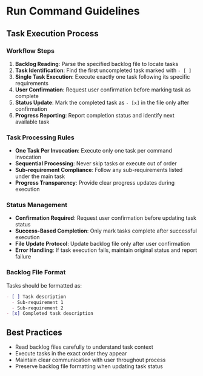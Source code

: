 # Run Command Guidelines

## Task Execution Process

### Workflow Steps

1. **Backlog Reading**: Parse the specified backlog file to locate tasks
2. **Task Identification**: Find the first uncompleted task marked with `- [ ]`
3. **Single Task Execution**: Execute exactly one task following its specific requirements
4. **User Confirmation**: Request user confirmation before marking task as complete
5. **Status Update**: Mark the completed task as `- [x]` in the file only after confirmation
6. **Progress Reporting**: Report completion status and identify next available task

### Task Processing Rules

- **One Task Per Invocation**: Execute only one task per command invocation
- **Sequential Processing**: Never skip tasks or execute out of order
- **Sub-requirement Compliance**: Follow any sub-requirements listed under the main task
- **Progress Transparency**: Provide clear progress updates during execution

### Status Management

- **Confirmation Required**: Request user confirmation before updating task status
- **Success-Based Completion**: Only mark tasks complete after successful execution
- **File Update Protocol**: Update backlog file only after user confirmation
- **Error Handling**: If task execution fails, maintain original status and report failure

### Backlog File Format

Tasks should be formatted as:
```markdown
- [ ] Task description
  - Sub-requirement 1
  - Sub-requirement 2
- [x] Completed task description
```

## Best Practices

- Read backlog files carefully to understand task context
- Execute tasks in the exact order they appear
- Maintain clear communication with user throughout process
- Preserve backlog file formatting when updating task status
